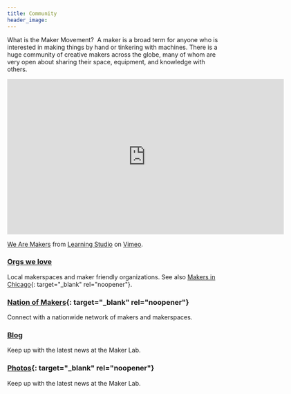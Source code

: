 ```yaml
---
title: Community
header_image:
---
```


What is the Maker Movement?&nbsp; A maker is a broad term for anyone who is interested in making things by hand or tinkering with machines. There is a huge community of creative makers across the globe, many of whom are very open about sharing their space, equipment, and knowledge with others.

<div class="cms-embed" data-cms-embed="PGlmcmFtZSBzcmM9Imh0dHBzOi8vcGxheWVyLnZpbWVvLmNvbS92aWRlby82NjE2MjI5Mj9jb2xvcj1mOWRjMzkmdGl0bGU9MCZieWxpbmU9MCZwb3J0cmFpdD0wIiB3aWR0aD0iNjQwIiBoZWlnaHQ9IjM2MCIgZnJhbWVib3JkZXI9IjAiIGFsbG93PSJhdXRvcGxheTsgZnVsbHNjcmVlbiIgYWxsb3dmdWxsc2NyZWVuPjwvaWZyYW1lPgo8cD48YSBocmVmPSJodHRwczovL3ZpbWVvLmNvbS82NjE2MjI5MiI+V2UgQXJlIE1ha2VyczwvYT4gZnJvbSA8YSBocmVmPSJodHRwczovL3ZpbWVvLmNvbS9sZWFybmluZ3N0dWRpbyI+TGVhcm5pbmcgU3R1ZGlvPC9hPiBvbiA8YSBocmVmPSJodHRwczovL3ZpbWVvLmNvbSI+VmltZW88L2E+LjwvcD4="><iframe src="https://player.vimeo.com/video/66162292?color=f9dc39&amp;title=0&amp;byline=0&amp;portrait=0" width="640" height="360" frameborder="0" allow="autoplay; fullscreen" allowfullscreen=""></iframe><p><a href="https://vimeo.com/66162292">We Are Makers</a> from <a href="https://vimeo.com/learningstudio">Learning Studio</a> on <a href="https://vimeo.com">Vimeo</a>.</p></div>

### [Orgs we love](/organizations)

Local makerspaces and maker friendly organizations. See also [Makers in Chicago](http://makersinchicago.org/){: target="_blank" rel="noopener"}.

### [Nation of Makers](https://www.nationofmakers.us/){: target="_blank" rel="noopener"}

Connect with a nationwide network of makers and makerspaces.

### [Blog](/blog)

Keep up with the latest news at the Maker Lab.

### [Photos](http://bit.ly/cplmakerphotos){: target="_blank" rel="noopener"}

Keep up with the latest news at the Maker Lab.

&nbsp;

&nbsp;

&nbsp;
